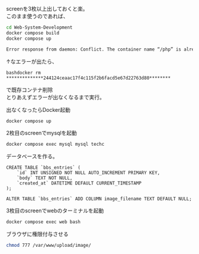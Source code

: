 screenを3枚以上出しておくと楽。  
このまま使うのであれば、  
```bash
cd Web-System-Development  
docker compose build
docker compose up  　　
```  
```bash
Error response from daemon: Conflict. The container name “/php” is already in use by container “**************244124ceaac17f4c115f2b6facd5e67d22763d80********“. You have to remove (or rename) that container to be able to reuse that name.  
```
↑なエラーが出たら、
```
bashdocker rm **************244124ceaac17f4c115f2b6facd5e67d22763d80********
```  
で既存コンテナ削除  
とりあえずエラーが出なくなるまで実行。  　　

出なくなったらDocker起動
```bash
docker compose up
```
2枚目のscreenでmysqlを起動
```bash
docker compose exec mysql mysql techc  　　
```
データベースを作る。
```mysql
CREATE TABLE `bbs_entries` (
    `id` INT UNSIGNED NOT NULL AUTO_INCREMENT PRIMARY KEY,
    `body` TEXT NOT NULL,
    `created_at` DATETIME DEFAULT CURRENT_TIMESTAMP
);
```
```mysql
ALTER TABLE `bbs_entries` ADD COLUMN image_filename TEXT DEFAULT NULL;
```
3枚目のscreenでwebのターミナルを起動
```bash
docker compose exec web bash  
```
ブラウザに権限付与させる
```bash
chmod 777 /var/www/upload/image/
```
